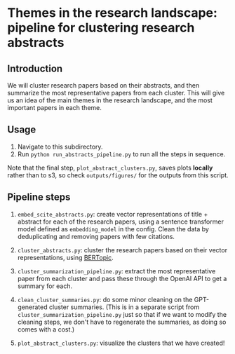# Themes in the research landscape: pipeline for clustering research abstracts

## Introduction

We will cluster research papers based on their abstracts, and then summarize the most representative papers from each cluster. This will give us an idea of the main themes in the research landscape, and the most important papers in each theme.

## Usage

1. Navigate to this subdirectory.
2. Run `python run_abstracts_pipeline.py` to run all the steps in sequence.

Note that the final step, `plot_abstract_clusters.py`, saves plots **locally** rather than to s3, so check `outputs/figures/` for the outputs from this script.

## Pipeline steps

1. `embed_scite_abstracts.py`: create vector representations of title + abstract for each of the research papers, using a sentence transformer model defined as `embedding_model` in the config. Clean the data by deduplicating and removing papers with few citations.

2. `cluster_abstracts.py`: cluster the research papers based on their vector representations, using [BERTopic](https://maartengr.github.io/BERTopic/getting_started/quickstart/quickstart.html).

3. `cluster_summarization_pipeline.py`: extract the most representative paper from each cluster and pass these through the OpenAI API to get a summary for each.

4. `clean_cluster_summaries.py`: do some minor cleaning on the GPT-generated cluster summaries. (This is in a separate script from `cluster_summarization_pipeline.py` just so that if we want to modify the cleaning steps, we don't have to regenerate the summaries, as doing so comes with a cost.)

5. `plot_abstract_clusters.py`: visualize the clusters that we have created!
